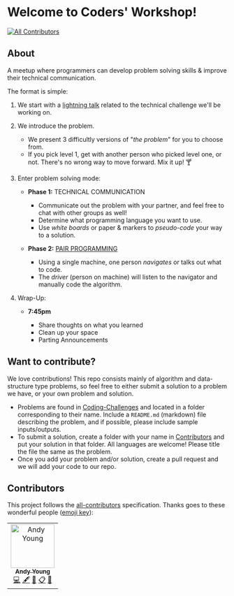 # Welcome to Coders' Workshop!

[![All Contributors](https://img.shields.io/badge/all_contributors-1-orange.svg?style=flat-square)](#contributors-)

## About

A meetup where programmers can develop problem solving skills & improve their technical communication.

The format is simple:

1. We start with a [lightning talk](https://en.wikipedia.org/wiki/Lightning_talk) related to the technical challenge we'll be working on.

2. We introduce the problem.

    - We present 3 difficultly versions of "_the problem_" for you to choose from.
    - If you pick level 1, get with another person who picked level one, or not. There's no wrong way to move forward. Mix it up! :cocktail:

3. Enter problem solving mode:

    - **Phase 1:** TECHNICAL COMMUNICATION

        - Communicate out the problem with your partner, and feel free to chat with other groups as well!
        - Determine what programming language you want to use.
        - Use *white boards* or paper & markers to _pseudo-code_ your way to a solution.

    - **Phase 2:** [PAIR PROGRAMMING](https://en.wikipedia.org/wiki/Pair_programming)

        - Using a single machine, one person _navigates_ or talks out what to code.
        - The _driver_ (person on machine) will listen to the navigator and manually code the algorithm.

4. Wrap-Up:

    - **7:45pm**

        - Share thoughts on what you learned
        - Clean up your space
        - Parting Announcements

## Want to contribute?

We love contributions! This repo consists mainly of algorithm and data-structure type problems, so feel free to either submit a solution to a problem we have, or your own problem and solution.  

* Problems are found in [Coding-Challenges](./Coding-Challenges) and located in a folder corresponding to their name. Include a `README.md` (markdown) file describing the problem, and if possible, please include sample inputs/outputs.  
* To submit a solution, create a folder with your name in [Contributors](./Contributors) and put your solution in that folder. All languages are welcome! Please title the file the same as the problem.
* Once you add your problem and/or solution, create a pull request and we will add your code to our repo.

## Contributors

This project follows the [all-contributors](https://github.com/all-contributors/all-contributors) specification. Thanks goes to these wonderful people ([emoji key](https://allcontributors.org/docs/en/emoji-key)):

<!-- ALL-CONTRIBUTORS-LIST:START - Do not remove or modify this section -->
<!-- prettier-ignore-start -->
<!-- markdownlint-disable -->
<table>
  <tr>
    <td align="center"><a href="http://atydev.com"><img src="https://avatars0.githubusercontent.com/u/10835135?v=4" width="100px;" alt="Andy Young"/><br /><sub><b>Andy Young</b></sub></a><br /><a href="https://github.com/andy-young/CodersWorkshop/commits?author=andy-young" title="Code">💻</a> <a href="#content-andy-young" title="Content">🖋</a> <a href="https://github.com/andy-young/CodersWorkshop/commits?author=andy-young" title="Documentation">📖</a> <a href="#eventOrganizing-andy-young" title="Event Organizing">📋</a> <a href="#ideas-andy-young" title="Ideas, Planning, & Feedback">🤔</a></td>
  </tr>
</table>

<!-- markdownlint-enable -->
<!-- prettier-ignore-end -->
<!-- ALL-CONTRIBUTORS-LIST:END -->
